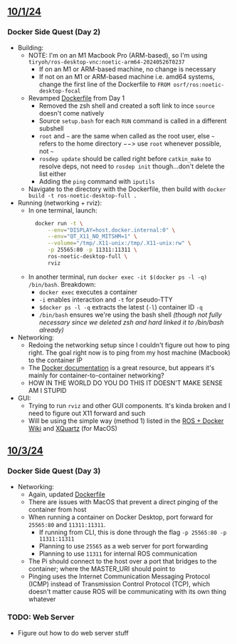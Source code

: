 ## <u>10/1/24</u>
### Docker Side Quest (Day 2)
- Building:
	- NOTE: I'm on an M1 Macbook Pro (ARM-based), so I'm using `tiryoh/ros-desktop-vnc:noetic-arm64-20240526T0237`
		- If on an M1 or ARM-based machine, no change is necessary
		- If not on an M1 or ARM-based machine i.e. amd64 systems, change the first line of the Dockerfile to `FROM osrf/ros:noetic-desktop-focal`
	- Revamped [Dockerfile](../src/Dockerfile) from Day 1
		- Removed the zsh shell and created a soft link to ince `source` doesn't come natively
		- Source `setup.bash` for each `RUN` command is called in a different subshell
		- `root` and `~` are the same when called as the root user, else `~` refers to the home directory $-->$ use `root` whenever possible, not `~`
		- `rosdep update` should be called right before `catkin_make` to resolve deps, not need to `rosdep init` though...don't delete the list either
		- Adding the `ping` command with `iputils`
	- Navigate to the directory with the Dockerfile, then build with `docker build -t ros-noetic-desktop-full .`
- Running (networking + rviz):
	- In one terminal, launch: 
	  ```bash
	    docker run -t \
			--env="DISPLAY=host.docker.internal:0" \
			--env="QT_X11_NO_MITSHM=1" \
			--volume="/tmp/.X11-unix:/tmp/.X11-unix:rw" \
			-p 25565:80 -p 11311:11311 \
			ros-noetic-desktop-full \
		    rviz
		```
	- In another terminal, run `docker exec -it $(docker ps -l -q) /bin/bash`. Breakdown:
		- `docker exec` executes a container
		- `-i` enables interaction and `-t` for pseudo-TTY
		- `$docker ps -l -q` extracts the latest (`-l`) container ID `-q`
		- `/bin/bash` ensures we're using the bash shell _(though not fully necessary since we deleted zsh and hard linked it to /bin/bash already)_
- Networking:
	- Redoing the networking setup since I couldn't figure out how to ping right. The goal right now is to ping from my host machine (Macbook) to the container IP
	- The [Docker documentation](https://docs.docker.com/engine/network/) is a great resource, but appears it's mainly for container-to-container networking?
	- HOW IN THE WORLD DO YOU DO THIS IT DOESN'T MAKE SENSE AM I STUPID
- GUI:
	- Trying to run `rviz` and other GUI components. It's kinda broken and I need to figure out X11 forward and such
	- Will be using the simple way (method 1) listed in the [ROS + Docker Wiki](https://wiki.ros.org/es/docker/Tutorials/GUI) and [XQuartz](https://www.xquartz.org/) (for MacOS)

## <u>10/3/24</u>
### Docker Side Quest (Day 3)
- Networking:
	- Again, updated [Dockerfile](../src/Dockerfile)
	- There are issues with MacOS that prevent a direct pinging of the container from host
	- When running a container on Docker Desktop, port forward for `25565:80` and `11311:11311`.
		- If running from CLI, this is done through the flag `-p 25565:80 -p 11311:11311`
		- Planning to use `25565` as a web server for port forwarding
		- Planning to use `11311` for internal ROS communication
	- The Pi should connect to the host over a port that bridges to the container; where the MASTER_URI should point to
	- Pinging uses the Internet Communication Messaging Protocol (ICMP) instead of Transmission Control Protocol (TCP), which doesn't matter cause ROS will be communicating with its own thing whatever
### TODO: Web Server
- Figure out how to do web server stuff